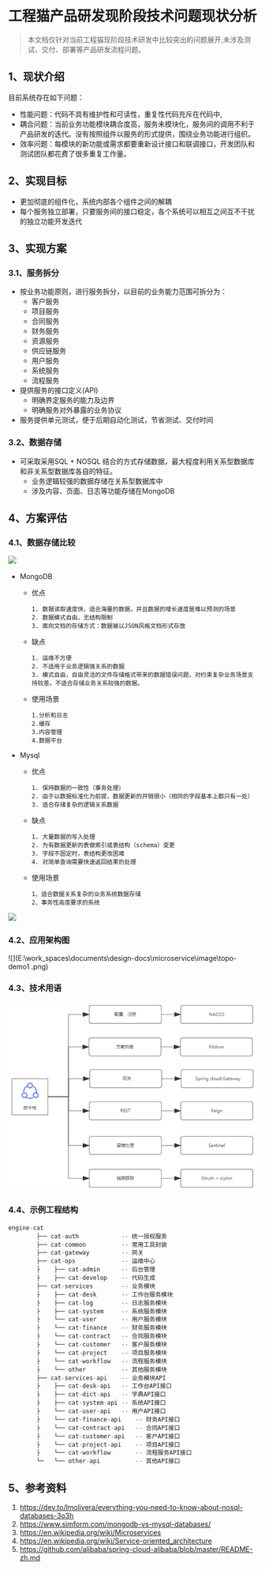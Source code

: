 #  工程猫产品研发现阶段技术问题现状分析

> ​        本文档仅针对当前工程猫现阶段技术研发中比较突出的问题展开,未涉及测试、交付、部署等产品研发流程问题。

##  1、现状介绍

目前系统存在如下问题：

- 性能问题：代码不具有维护性和可读性，重复性代码充斥在代码中,
- 耦合问题：当前业务功能模块耦合度高，服务未模块化，服务间的调用不利于产品研发的迭代。没有按照组件以服务的形式提供，围绕业务功能进行组织。
- 效率问题：每模块的新功能或需求都要重新设计接口和联调接口，开发团队和测试团队都花费了很多重复工作量。

## 2、实现目标

+ 更加彻底的组件化，系统内部各个组件之间的解耦
+ 每个服务独立部署，只要服务间的接口稳定，各个系统可以相互之间互不干扰的独立功能开发迭代

##  3、实现方案

### 3.1、服务拆分

+ 按业务功能原则，进行服务拆分，以目前的业务能力范围可拆分为：
  + 客户服务
  + 项目服务
  + 合同服务
  + 财务服务
  + 资源服务
  + 供应链服务
  + 用户服务
  + 系统服务
  + 流程服务
+ 提供服务的接口定义(API)
  + 明确界定服务的能力及边界
  + 明确服务对外暴露的业务协议
+ 服务提供单元测试，便于后期自动化测试，节省测试、交付时间

### 3.2、数据存储

+ 可采取采用SQL + NOSQL 结合的方式存储数据，最大程度利用关系型数据库和非关系型数据库各自的特征。
  + 业务逻辑较强的数据存储在关系型数据库中
  + 涉及内容、页面、日志等功能存储在MongoDB

## 4、方案评估

### 4.1、数据存储比较

![](https://media.geeksforgeeks.org/wp-content/uploads/mongodb-mysql-feature-comparison-gfg-1.png)

+ MongoDB

  + 优点

    ``` 
    1. 数据读取速度快，适合海量的数据，并且数据的增长速度是难以预测的场景
    2. 数据模式自由，无结构限制
    3. 面向文档的存储方式：数据被以JSON风格文档形式存放
    ```

  + 缺点

    ``` 
    1. 运维不方便
    2. 不适用于业务逻辑强关系的数据
    3. 模式自由，自由灵活的文件存储格式带来的数据错误问题，对约束复杂业务场景支持较差。不适合存储业务关系较强的数据。
    ```

  + 使用场景

    ``` 
    1.分析和日志
    2.缓存
    3.内容管理
    4.数据平台
    ```

+ Mysql

  + 优点

    ```undefined
    1. 保持数据的一致性（事务处理）
    2. 由于以数据标准化为前提，数据更新的开销很小（相同的字段基本上都只有一处）
    3. 适合存储复杂的逻辑关系数据
    ```

  + 缺点

    ```undefined
    1. 大量数据的写入处理
    2. 为有数据更新的表做索引或表结构（schema）变更
    3. 字段不固定时，表结构更改困难
    4. 对简单查询需要快速返回结果的处理
    ```

  + 使用场景

    ``` 
    1、适合数据关系复杂的业务系统数据存储
    2、事务性高度要求的系统 
    ```

![](https://res.cloudinary.com/practicaldev/image/fetch/s--FTXePDOd--/c_limit%2Cf_auto%2Cfl_progressive%2Cq_auto%2Cw_880/https://dzone.com/storage/temp/7327614-mongodb-vs-mysql-1.png)



###  4.2、应用架构图

![](E:\work_spaces\documents\design-docs\microservice\image\topo-demo1 .png)

 ### 4.3、技术用语

 ![技术栈](../image/技术栈.png)

### 4.4、示例工程结构

```java
engine-cat
        ├── cat-auth 			-- 统一授权服务
        ├── cat-common 			-- 常用工具封装
        ├── cat-gateway 		-- 网关
        ├── cat-ops 			-- 运维中心
        ├    ├── cat-admin 		-- 后台管理
        ├    ├── cat-develop	-- 代码生成
        ├── cat-services 		-- 业务模块
        ├    ├── cat-desk		-- 工作台服务模块 
        ├    ├── cat-log 		-- 日志服务模块 
        ├    ├── cat-system 	-- 系统服务模块 
        ├    └── cat-user 		-- 用户服务模块 
        ├    └── cat-finance 	-- 财务服务模块 
        ├    └── cat-contract 	-- 合同服务模块 
        ├    └── cat-customer 	-- 客户服务模块
   		├    └── cat-project  	-- 项目服务模块
    	├    └── cat-workflow  	-- 流程服务模块 
        ├    └── other 			-- 其他服务模块 
        ├── cat-services-api 	-- 业务模块API
        ├    ├── cat-desk-api 	-- 工作台API接口 
        ├    ├── cat-dict-api 	-- 字典API接口 
        ├    ├── cat-system-api -- 系统API接口 
        ├    └── cat-user-api 	-- 用户API接口 
        ├    └── cat-finance-api 	-- 财务API接口 
        ├    └── cat-contract-api 	-- 合同API接口 
        ├    └── cat-customer-api 	-- 客户API接口
        ├    └── cat-project-api  	-- 项目API接口
  		├    └── cat-workflow  		-- 流程服务API接口
        └─   └── other-api 			-- 其他API接口
```



## 5、参考资料

1.  https://dev.to/lmolivera/everything-you-need-to-know-about-nosql-databases-3o3h 
2.  https://www.simform.com/mongodb-vs-mysql-databases/ 
3.  https://en.wikipedia.org/wiki/Microservices 
4.  https://en.wikipedia.org/wiki/Service-oriented_architecture 
5.  https://github.com/alibaba/spring-cloud-alibaba/blob/master/README-zh.md 





